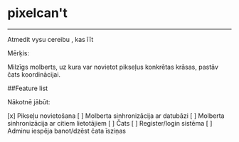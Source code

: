 # pixelcan't
---
Atmedit vysu cereibu , kas īīt

Mērķis:

Milzīgs molberts, uz kura var novietot pikseļus konkrētas krāsas, pastāv čats koordinācijai.

##Feature list

Nākotnē jābūt:

[x] Pikseļu novietošana
[ ] Molberta sinhronizācija ar datubāzi
[ ] Molberta sinhronizācija ar citiem lietotājiem
[ ] Čats
[ ] Register/login sistēma
[ ] Adminu iespēja banot/dzēst čata īsziņas

